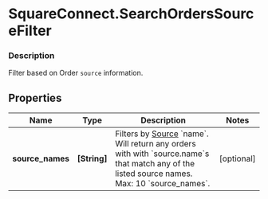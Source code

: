 # SquareConnect.SearchOrdersSourceFilter

### Description

Filter based on Order `source` information.

## Properties
Name | Type | Description | Notes
------------ | ------------- | ------------- | -------------
**source_names** | **[String]** | Filters by [Source](#type-ordersource) &#x60;name&#x60;. Will return any orders with with &#x60;source.name&#x60;s that match any of the listed source names.  Max: 10 &#x60;source_names&#x60;. | [optional] 


